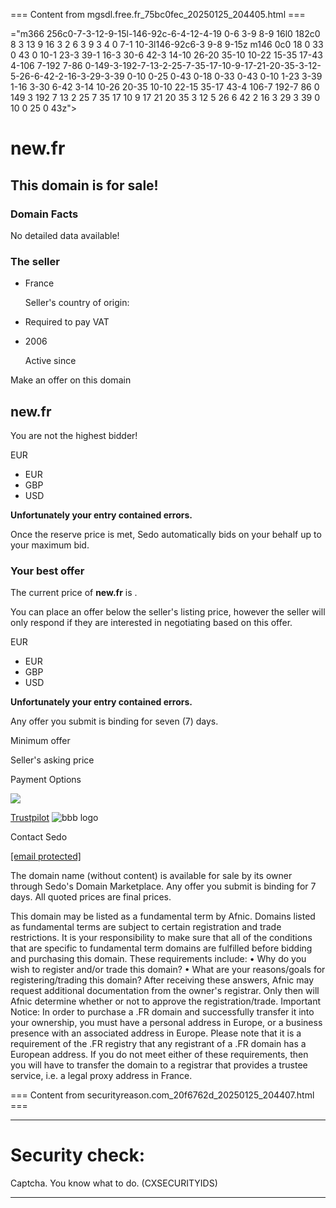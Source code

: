 === Content from mgsdl.free.fr_75bc0fec_20250125_204405.html ===


="m366 256c0-7-3-12-9-15l-146-92c-6-4-12-4-19 0-6 3-9 8-9 16l0 182c0 8 3 13 9 16 3 2 6 3 9 3 4 0 7-1 10-3l146-92c6-3 9-8 9-15z m146 0c0 18 0 33 0 43 0 10-1 23-3 39-1 16-3 30-6 42-3 14-10 26-20 35-10 10-22 15-35 17-43 4-106 7-192 7-86 0-149-3-192-7-13-2-25-7-35-17-10-9-17-21-20-35-3-12-5-26-6-42-2-16-3-29-3-39 0-10 0-25 0-43 0-18 0-33 0-43 0-10 1-23 3-39 1-16 3-30 6-42 3-14 10-26 20-35 10-10 22-15 35-17 43-4 106-7 192-7 86 0 149 3 192 7 13 2 25 7 35 17 10 9 17 21 20 35 3 12 5 26 6 42 2 16 3 29 3 39 0 10 0 25 0 43z">

# new.fr

## This domain is for sale!

### Domain Facts

No detailed data available!

### The seller

* France

  Seller's country of origin:
* Required to pay VAT
* 2006

  Active since

Make an offer on this domain

## new.fr

You are not the highest bidder!

EUR

* EUR
* GBP
* USD

**Unfortunately your entry contained errors.**

Once the reserve price is met, Sedo automatically bids on your behalf up to your maximum bid.

### Your best offer

The current price of **new.fr** is .

You can place an offer below the seller's listing price, however the seller will only respond if they are interested in negotiating based on this offer.

EUR

* EUR
* GBP
* USD

**Unfortunately your entry contained errors.**

Any offer you submit is binding for seven (7) days.

Minimum offer

Seller's asking price

Payment Options

![](https://cdn.sedo.com/c7r/assets/static/images/details/backgrounds/static/sedo-logo.png)

 [Trustpilot](https://www.trustpilot.com/review/www.sedo.com)
![bbb logo](https://cdn.sedo.com/c7r/assets/static/images/details/backgrounds/static/bbb_logo_parking.png)

Contact Sedo

[[email protected]](/cdn-cgi/l/email-protection)

The domain name (without content) is available for sale by its owner through Sedo's Domain Marketplace. Any offer you submit is binding for 7 days. All quoted prices are final prices.

This domain may be listed as a fundamental term by Afnic. Domains listed as fundamental terms are subject to certain registration and trade restrictions.
It is your responsibility to make sure that all of the conditions that are specific to fundamental term domains are fulfilled before bidding and purchasing this domain. These requirements include:
• Why do you wish to register and/or trade this domain?
• What are your reasons/goals for registering/trading this domain?
After receiving these answers, Afnic may request additional documentation from the owner's registrar. Only then will Afnic determine whether or not to approve the registration/trade.
Important Notice:
In order to purchase a .FR domain and successfully transfer it into your ownership, you must have a personal address in Europe, or a business presence with an associated address in Europe.
Please note that it is a requirement of the .FR registry that any registrant of a .FR domain has a European address. If you do not meet either of these requirements, then you will have to transfer the domain to a registrar that provides a trustee service, i.e. a legal proxy address in France.



=== Content from securityreason.com_20f6762d_20250125_204407.html ===


---

# Security check:

Captcha. You know what to do. (CXSECURITYIDS)

---



